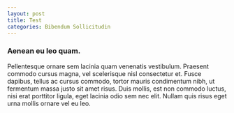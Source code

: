 ```yaml
---
layout: post
title: Test
categories: Bibendum Sollicitudin
---
```

<h3>Aenean eu leo quam.</h3> Pellentesque ornare sem lacinia quam venenatis vestibulum. Praesent commodo cursus magna, vel scelerisque nisl consectetur et. Fusce dapibus, tellus ac cursus commodo, tortor mauris condimentum nibh, ut fermentum massa justo sit amet risus. Duis mollis, est non commodo luctus, nisi erat porttitor ligula, eget lacinia odio sem nec elit. Nullam quis risus eget urna mollis ornare vel eu leo.
